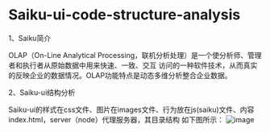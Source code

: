 # Saiku-ui-code-structure-analysis

1、Saiku简介

OLAP（On-Line Analytical Processing，联机分析处理）是一个使分析师、管理者和执行者从原始数据中用来快速、一致、交互 
访问的一种软件技术，从而真实的反映企业的数据情况。OLAP功能特点是动态多维分析整合企业数据。

2、Saiku-ui结构分析

Saiku-ui的样式在css文件、图片在images文件、行为放在js(saiku)文件、内容index.html，server（node）代理服务器，其目录结构 
如下图所示：
![image](https://github.com/Fine0830/Saiku-UI-code-structure-analysis/blob/master/images/structure1.jpg)
